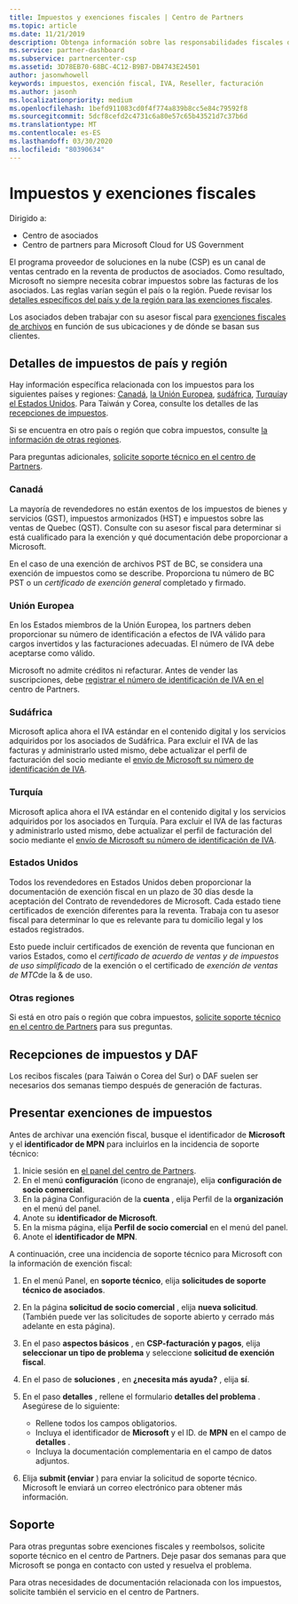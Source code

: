 ```yaml
---
title: Impuestos y exenciones fiscales | Centro de Partners
ms.topic: article
ms.date: 11/21/2019
description: Obtenga información sobre las responsabilidades fiscales de su región geográfica específica y cómo enviar exenciones fiscales para las ventas de CSP.
ms.service: partner-dashboard
ms.subservice: partnercenter-csp
ms.assetid: 3D78EB70-68BC-4C12-B9B7-DB4743E24501
author: jasonwhowell
keywords: impuestos, exención fiscal, IVA, Reseller, facturación
ms.author: jasonh
ms.localizationpriority: medium
ms.openlocfilehash: 1befd911083cd0f4f774a839b8cc5e84c79592f8
ms.sourcegitcommit: 5dcf8cefd2c4731c6a80e57c65b43521d7c37b6d
ms.translationtype: MT
ms.contentlocale: es-ES
ms.lasthandoff: 03/30/2020
ms.locfileid: "80390634"
---
```

# <a name="taxes-and-tax-exemptions"></a>Impuestos y exenciones fiscales

Dirigido a:

- Centro de asociados
- Centro de partners para Microsoft Cloud for US Government

El programa proveedor de soluciones en la nube (CSP) es un canal de ventas centrado en la reventa de productos de asociados. Como resultado, Microsoft no siempre necesita cobrar impuestos sobre las facturas de los asociados. Las reglas varían según el país o la región. Puede revisar los [detalles específicos del país y de la región para las exenciones fiscales](#country-and-region-tax-details).

Los asociados deben trabajar con su asesor fiscal para [exenciones fiscales de archivos](#file-tax-exemptions) en función de sus ubicaciones y de dónde se basan sus clientes.

## <a name="country-and-region-tax-details"></a>Detalles de impuestos de país y región

Hay información específica relacionada con los impuestos para los siguientes países y regiones: [Canadá](#canada), [la Unión Europea](#european-union), [sudáfrica](#south-africa), [Turquía](#turkey)y [el Estados Unidos](#united-states). Para Taiwán y Corea, consulte los detalles de las [recepciones de impuestos](#tax-receipts-and-daf).

Si se encuentra en otro país o región que cobra impuestos, consulte [la información de otras regiones](#other-regions).

Para preguntas adicionales, [solicite soporte técnico en el centro de Partners](#support).

### <a name="canada"></a>Canadá

La mayoría de revendedores no están exentos de los impuestos de bienes y servicios (GST), impuestos armonizados (HST) e impuestos sobre las ventas de Quebec (QST). Consulte con su asesor fiscal para determinar si está cualificado para la exención y qué documentación debe proporcionar a Microsoft.

En el caso de una exención de archivos PST de BC, se considera una exención de impuestos como se describe. Proporciona tu número de BC PST o un *certificado de exención general* completado y firmado.

### <a name="european-union"></a>Unión Europea

En los Estados miembros de la Unión Europea, los partners deben proporcionar su número de identificación a efectos de IVA válido para cargos invertidos y las facturaciones adecuadas. El número de IVA debe aceptarse como válido.

Microsoft no admite créditos ni refacturar. Antes de vender las suscripciones, debe [registrar el número de identificación de IVA en el](organization-tax-info.md) centro de Partners.

### <a name="south-africa"></a>Sudáfrica

Microsoft aplica ahora el IVA estándar en el contenido digital y los servicios adquiridos por los asociados de Sudáfrica. Para excluir el IVA de las facturas y administrarlo usted mismo, debe actualizar el perfil de facturación del socio mediante el [envío de Microsoft su número de identificación de IVA](organization-tax-info.md).

### <a name="turkey"></a>Turquía

Microsoft aplica ahora el IVA estándar en el contenido digital y los servicios adquiridos por los asociados en Turquía. Para excluir el IVA de las facturas y administrarlo usted mismo, debe actualizar el perfil de facturación del socio mediante el [envío de Microsoft su número de identificación de IVA](organization-tax-info.md).

### <a name="united-states"></a>Estados Unidos

Todos los revendedores en Estados Unidos deben proporcionar la documentación de exención fiscal en un plazo de 30 días desde la aceptación del Contrato de revendedores de Microsoft. Cada estado tiene certificados de exención diferentes para la reventa. Trabaja con tu asesor fiscal para determinar lo que es relevante para tu domicilio legal y los estados registrados.

Esto puede incluir certificados de exención de reventa que funcionan en varios Estados, como el *certificado de acuerdo de ventas y de impuestos de uso* *simplificado* de la exención o el certificado de *exención de ventas de MTC*de la & de uso.

### <a name="other-regions"></a>Otras regiones

Si está en otro país o región que cobra impuestos, [solicite soporte técnico en el centro de Partners](#support) para sus preguntas.

## <a name="tax-receipts-and-daf"></a>Recepciones de impuestos y DAF

Los recibos fiscales (para Taiwán o Corea del Sur) o DAF suelen ser necesarios dos semanas tiempo después de generación de facturas.

## <a name="file-tax-exemptions"></a>Presentar exenciones de impuestos

Antes de archivar una exención fiscal, busque el identificador de **Microsoft** y el **identificador de MPN** para incluirlos en la incidencia de soporte técnico:

1. Inicie sesión en [el panel del centro de Partners](https://partner.microsoft.com/dashboard/).
2. En el menú **configuración** (icono de engranaje), elija **configuración de socio comercial**.
3. En la página Configuración de la **cuenta** , elija Perfil de la **organización** en el menú del panel.
4. Anote su **identificador de Microsoft**.
5. En la misma página, elija **Perfil de socio comercial** en el menú del panel.
6. Anote el **identificador de MPN**.

A continuación, cree una incidencia de soporte técnico para Microsoft con la información de exención fiscal:

1. En el menú Panel, en **soporte técnico**, elija **solicitudes de soporte técnico de asociados**.
2. En la página **solicitud de socio comercial** , elija **nueva solicitud**. (También puede ver las solicitudes de soporte abierto y cerrado más adelante en esta página).
3. En el paso **aspectos básicos** , en **CSP-facturación y pagos**, elija **seleccionar un tipo de problema** y seleccione **solicitud de exención fiscal**.
4. En el paso de **soluciones** , en **¿necesita más ayuda?** , elija **sí**.
5. En el paso **detalles** , rellene el formulario **detalles del problema** . Asegúrese de lo siguiente:

    - Rellene todos los campos obligatorios.
    - Incluya el identificador de **Microsoft** y el ID. de **MPN** en el campo de **detalles** .
    - Incluya la documentación complementaria en el campo de datos adjuntos.

6. Elija **submit (enviar** ) para enviar la solicitud de soporte técnico. Microsoft le enviará un correo electrónico para obtener más información.

## <a name="support"></a>Soporte

Para otras preguntas sobre exenciones fiscales y reembolsos, solicite soporte técnico en el centro de Partners. Deje pasar dos semanas para que Microsoft se ponga en contacto con usted y resuelva el problema.

Para otras necesidades de documentación relacionada con los impuestos, solicite también el servicio en el centro de Partners.
